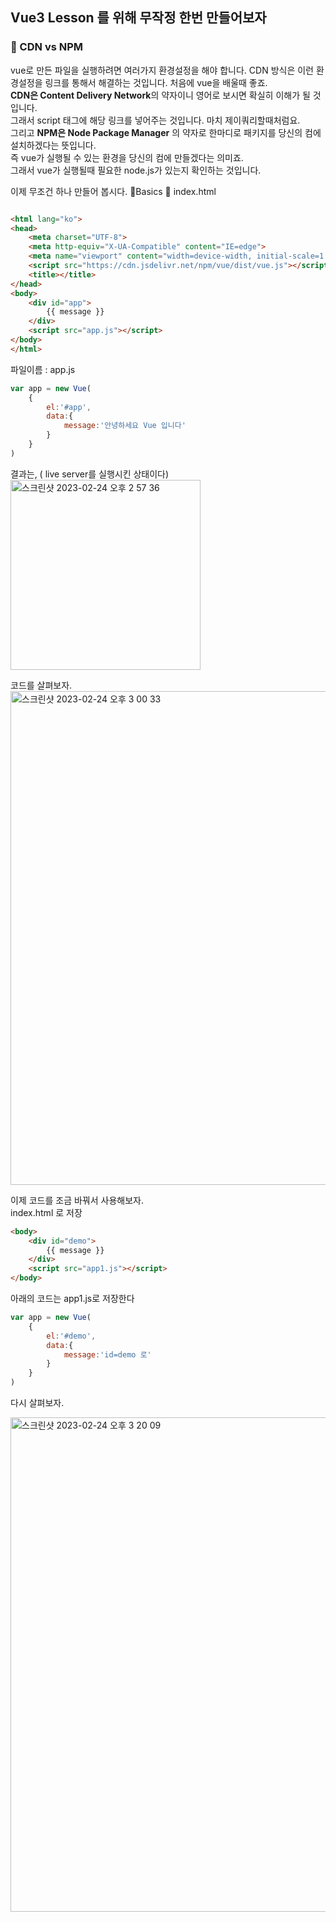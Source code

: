 ## Vue3 Lesson 를 위해 무작정 한번 만들어보자

### :cactus:  CDN vs NPM 
vue로 만든 파일을 실행하려면 여러가지 환경설정을 해야 합니다. CDN 방식은 이런 환경설정을 링크를 통해서 해결하는 것입니다. 처음에 vue을 배울때 좋죠.     
<b> CDN은 Content Delivery Network</b>의 약자이니 영어로 보시면 확실히 이해가 될 것입니다.   
그래서 script 태그에 해당 링크를 넣어주는 것입니다. 마치 제이쿼리할때처럼요.  
그리고 <b>NPM은 Node Package Manager</b> 의 약자로 한마디로 패키지를 당신의 컴에 설치하겠다는 뜻입니다.  
즉 vue가 실행될 수 있는 환경을 당신의 컴에 만들겠다는 의미죠.  
그래서 vue가 실행될때 필요한 node.js가 있는지 확인하는 것입니다.

이제 무조건 하나 만들어 봅시다.  :file_folder:Basics :file_folder: index.html   
```html

<html lang="ko">
<head>
    <meta charset="UTF-8">
    <meta http-equiv="X-UA-Compatible" content="IE=edge">
    <meta name="viewport" content="width=device-width, initial-scale=1.0">
    <script src="https://cdn.jsdelivr.net/npm/vue/dist/vue.js"></script>   
    <title></title>
</head>
<body>
    <div id="app">
        {{ message }}
    </div>
    <script src="app.js"></script>
</body>
</html>
```


파일이름 : app.js   
```javascript
var app = new Vue(
    {
        el:'#app',
        data:{
            message:'안녕하세요 Vue 입니다'
        }
    }
)

```
결과는,  ( live server를 실행시킨 상태이다)  
<img width="304" alt="스크린샷 2023-02-24 오후 2 57 36" src="https://user-images.githubusercontent.com/48478079/221103454-26199283-443e-4ba7-8b8f-ed9c538dcee7.png">

코드를 살펴보자.   
<img width="790" alt="스크린샷 2023-02-24 오후 3 00 33" src="https://user-images.githubusercontent.com/48478079/221104253-df3c24fa-9244-42ab-8cc5-14a9f78564cf.png">

이제 코드를 조금 바꿔서 사용해보자.   
index.html 로 저장   
```html
<body>
    <div id="demo">
        {{ message }}
    </div>
    <script src="app1.js"></script>
</body>

```

아래의 코드는 app1.js로 저장한다
```javascript
var app = new Vue(
    {
        el:'#demo',
        data:{
            message:'id=demo 로'
        }
    }
)
```

다시 살펴보자.

<img width="791" alt="스크린샷 2023-02-24 오후 3 20 09" src="https://user-images.githubusercontent.com/48478079/221107207-1909fe49-089e-4423-bc6c-f6823dbd5305.png">


